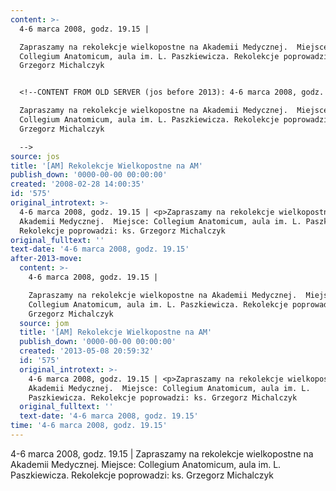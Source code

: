 ```yaml
---
content: >-
  4-6 marca 2008, godz. 19.15 | 

  Zapraszamy na rekolekcje wielkopostne na Akademii Medycznej.  Miejsce:
  Collegium Anatomicum, aula im. L. Paszkiewicza. Rekolekcje poprowadzi: ks.
  Grzegorz Michalczyk


  <!--CONTENT FROM OLD SERVER (jos before 2013): 4-6 marca 2008, godz. 19.15 | 

  Zapraszamy na rekolekcje wielkopostne na Akademii Medycznej.  Miejsce:
  Collegium Anatomicum, aula im. L. Paszkiewicza. Rekolekcje poprowadzi: ks.
  Grzegorz Michalczyk         

  -->
source: jos
title: '[AM] Rekolekcje Wielkopostne na AM'
publish_down: '0000-00-00 00:00:00'
created: '2008-02-28 14:00:35'
id: '575'
original_introtext: >-
  4-6 marca 2008, godz. 19.15 | <p>Zapraszamy na rekolekcje wielkopostne na
  Akademii Medycznej.  Miejsce: Collegium Anatomicum, aula im. L. Paszkiewicza.
  Rekolekcje poprowadzi: ks. Grzegorz Michalczyk         
original_fulltext: ''
text-date: '4-6 marca 2008, godz. 19.15'
after-2013-move:
  content: >-
    4-6 marca 2008, godz. 19.15 | 

    Zapraszamy na rekolekcje wielkopostne na Akademii Medycznej.  Miejsce:
    Collegium Anatomicum, aula im. L. Paszkiewicza. Rekolekcje poprowadzi: ks.
    Grzegorz Michalczyk
  source: jom
  title: '[AM] Rekolekcje Wielkopostne na AM'
  publish_down: '0000-00-00 00:00:00'
  created: '2013-05-08 20:59:32'
  id: '575'
  original_introtext: >-
    4-6 marca 2008, godz. 19.15 | <p>Zapraszamy na rekolekcje wielkopostne na
    Akademii Medycznej.  Miejsce: Collegium Anatomicum, aula im. L.
    Paszkiewicza. Rekolekcje poprowadzi: ks. Grzegorz Michalczyk
  original_fulltext: ''
  text-date: '4-6 marca 2008, godz. 19.15'
time: '4-6 marca 2008, godz. 19.15'
---
```

4-6 marca 2008, godz. 19.15 | 
Zapraszamy na rekolekcje wielkopostne na Akademii Medycznej.  Miejsce: Collegium Anatomicum, aula im. L. Paszkiewicza. Rekolekcje poprowadzi: ks. Grzegorz Michalczyk

<!--CONTENT FROM OLD SERVER (jos before 2013): 4-6 marca 2008, godz. 19.15 | 
Zapraszamy na rekolekcje wielkopostne na Akademii Medycznej.  Miejsce: Collegium Anatomicum, aula im. L. Paszkiewicza. Rekolekcje poprowadzi: ks. Grzegorz Michalczyk         
-->

<!--{{json:{"created_date":"2008-02-28 14:00:35","publish_down":"0000-00-00 00:00:00","id":"575"}}}-->